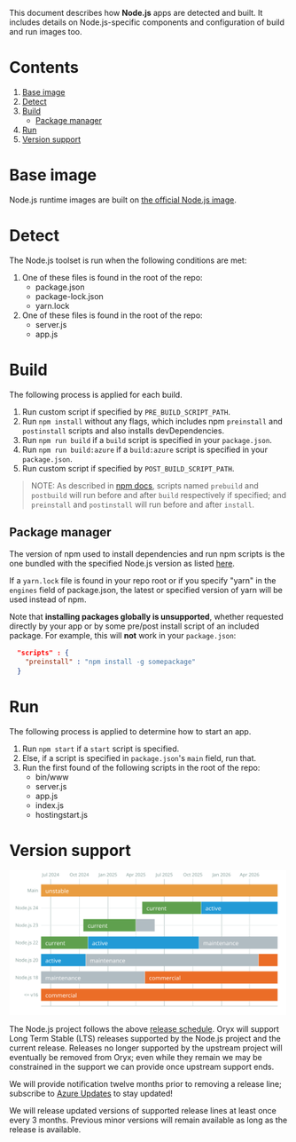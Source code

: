 This document describes how **Node.js** apps are detected and built. It
includes details on Node.js-specific components and configuration of build
and run images too.

# Contents

1. [Base image](#base-image)
1. [Detect](#detect)
1. [Build](#build)
    * [Package manager](#package-manager)
1. [Run](#run)
1. [Version support](#version-support)

# Base image

Node.js runtime images are built on [the official Node.js
image](https://github.com/nodejs/docker-node).

# Detect

The Node.js toolset is run when the following conditions are met:

1. One of these files is found in the root of the repo:
    * package.json
    * package-lock.json
    * yarn.lock
1. One of these files is found in the root of the repo:
    * server.js
    * app.js

# Build

The following process is applied for each build.

1. Run custom script if specified by `PRE_BUILD_SCRIPT_PATH`.
1. Run `npm install` without any flags, which includes npm `preinstall` and
   `postinstall` scripts and also installs devDependencies.
1. Run `npm run build` if a `build` script is specified in your `package.json`.
1. Run `npm run build:azure` if a `build:azure` script is specified in your `package.json`.
1. Run custom script if specified by `POST_BUILD_SCRIPT_PATH`.

> NOTE: As described in [npm docs][], scripts named `prebuild` and `postbuild`
will run before and after `build` respectively if specified; and `preinstall` and
`postinstall` will run before and after `install`.

[npm docs]: https://docs.npmjs.com/misc/scripts

## Package manager

The version of npm used to install dependencies and run npm scripts is the
one bundled with the specified Node.js version as listed
[here](https://nodejs.org/en/download/releases/).

If a `yarn.lock` file is found in your repo root or if you specify "yarn" in
the `engines` field of package.json, the latest or specified version of yarn
will be used instead of npm.

Note that **installing packages globally is unsupported**, whether requested directly
by your app or by some pre/post install script of an included package. For example,
this will **not** work in your `package.json`:

```json
  "scripts" : {
    "preinstall" : "npm install -g somepackage"
  }
```

# Run

The following process is applied to determine how to start an app.

1. Run `npm start` if a `start` script is specified.
1. Else, if a script is specified in `package.json`'s `main` field, run that.
1. Run the first found of the following scripts in the root of the repo:
    * bin/www
    * server.js
    * app.js
    * index.js
    * hostingstart.js

# Version support

<img width=500 src="https://raw.githubusercontent.com/nodejs/Release/master/schedule.svg?sanitize=true" />

The Node.js project follows the above [release schedule][]. Oryx will support
Long Term Stable (LTS) releases supported by the Node.js project and the
current release. Releases no longer supported by the upstream project will
eventually be removed from Oryx; even while they remain we may be constrained
in the support we can provide once upstream support ends.

We will provide notification twelve months prior to removing a release line;
subscribe to [Azure Updates][] to stay updated!

We will release updated versions of supported release lines at least
once every 3 months. Previous minor versions will remain available
as long as the release is available.

[release schedule]: https://github.com/nodejs/Release#release-schedule
[Azure Updates]: https://azure.microsoft.com/updates/
